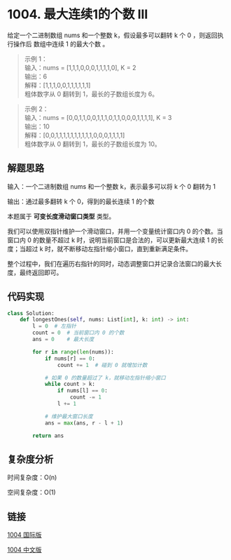 # 1004. 最大连续1的个数 III <Badge type="warning" text="Medium" />

给定一个二进制数组 nums 和一个整数 k，假设最多可以翻转 k 个 0 ，则返回执行操作后 数组中连续 1 的最大个数 。

>示例 1：  
输入：nums = [1,1,1,0,0,0,1,1,1,1,0], K = 2  
输出：6  
解释：[1,1,1,0,0,1,1,1,1,1,1]  
粗体数字从 0 翻转到 1，最长的子数组长度为 6。  

>示例 2：  
输入：nums = [0,0,1,1,0,0,1,1,1,0,1,1,0,0,0,1,1,1,1], K = 3  
输出：10  
解释：[0,0,1,1,1,1,1,1,1,1,1,1,0,0,0,1,1,1,1]  
粗体数字从 0 翻转到 1，最长的子数组长度为 10。  

## 解题思路

输入：一个二进制数组 nums 和一个整数 k，表示最多可以将 k 个 0 翻转为 1

输出：通过最多翻转 k 个 0，得到的最长连续 1 的个数

本题属于 **可变长度滑动窗口类型** 类型。

我们可以使用双指针维护一个滑动窗口，并用一个变量统计窗口内 0 的个数。当窗口内 0 的数量不超过 k 时，说明当前窗口是合法的，可以更新最大连续 1 的长度；当超过 k 时，就不断移动左指针缩小窗口，直到重新满足条件。

整个过程中，我们在遍历右指针的同时，动态调整窗口并记录合法窗口的最大长度，最终返回即可。

## 代码实现
```python
class Solution:
    def longestOnes(self, nums: List[int], k: int) -> int:
        l = 0  # 左指针
        count = 0  # 当前窗口内 0 的个数
        ans = 0    # 最大长度

        for r in range(len(nums)):
            if nums[r] == 0:
                count += 1  # 碰到 0 就增加计数

            # 如果 0 的数量超过了 k，就移动左指针缩小窗口
            while count > k:
                if nums[l] == 0:
                    count -= 1
                l += 1

            # 维护最大窗口长度
            ans = max(ans, r - l + 1)

        return ans
```

## 复杂度分析

时间复杂度：O(n)

空间复杂度：O(1)

## 链接

[1004 国际版](https://leetcode.com/problems/max-consecutive-ones-iii/description/)

[1004 中文版](https://leetcode.cn/problems/max-consecutive-ones-iii/description/)